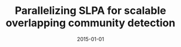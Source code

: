 ---
# Documentation: https://wowchemy.com/docs/managing-content/

title: Parallelizing SLPA for scalable overlapping community detection
subtitle: ''
summary: ''
authors:
- Konstantin Kuzmin
- Mingming Chen
- Bolesław Szymański
tags: []
categories: []
date: '2015-01-01'
lastmod: 2022-10-07T05:03:08Z
featured: false
draft: false

# Featured image
# To use, add an image named `featured.jpg/png` to your page's folder.
# Focal points: Smart, Center, TopLeft, Top, TopRight, Left, Right, BottomLeft, Bottom, BottomRight.
image:
  caption: ''
  focal_point: ''
  preview_only: false

# Projects (optional).
#   Associate this post with one or more of your projects.
#   Simply enter your project's folder or file name without extension.
#   E.g. `projects = ["internal-project"]` references `content/project/deep-learning/index.md`.
#   Otherwise, set `projects = []`.
projects: []
publishDate: '2022-10-07T05:03:06.908579Z'
publication_types:
- '2'
abstract: ''
publication: '*Scientific Programming*'
doi: 10.1155/2015/461362
---